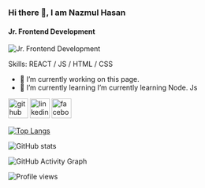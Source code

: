 ### Hi there 👋, I am Nazmul Hasan
#### Jr. Frontend Development
![Jr. Frontend Development](https://arturssmirnovs.github.io/github-profile-readme-generator/images/banner.png)


Skills: REACT / JS / HTML / CSS

- 🔭 I’m currently working on this page. 
- 🌱 I’m currently learning  I’m currently learning Node. Js 


[<img src='https://cdn.jsdelivr.net/npm/simple-icons@3.0.1/icons/github.svg' alt='github' height='40'>](https://github.com/nazmul-2020)  [<img src='https://cdn.jsdelivr.net/npm/simple-icons@3.0.1/icons/linkedin.svg' alt='linkedin' height='40'>](https://www.linkedin.com/in/nazmul-web//)  [<img src='https://cdn.jsdelivr.net/npm/simple-icons@3.0.1/icons/facebook.svg' alt='facebook' height='40'>](https://www.facebook.com/hasan.nazmol.3/)  

[![Top Langs](https://github-readme-stats.vercel.app/api/top-langs/?username=nazmul-2020)](https://github.com/anuraghazra/github-readme-stats)

![GitHub stats](https://github-readme-stats.vercel.app/api?username=nazmul-2020&show_icons=true)  

![GitHub Activity Graph](https://activity-graph.herokuapp.com/graph?username=nazmul-2020)  

![Profile views](https://gpvc.arturio.dev/nazmul-2020)  
